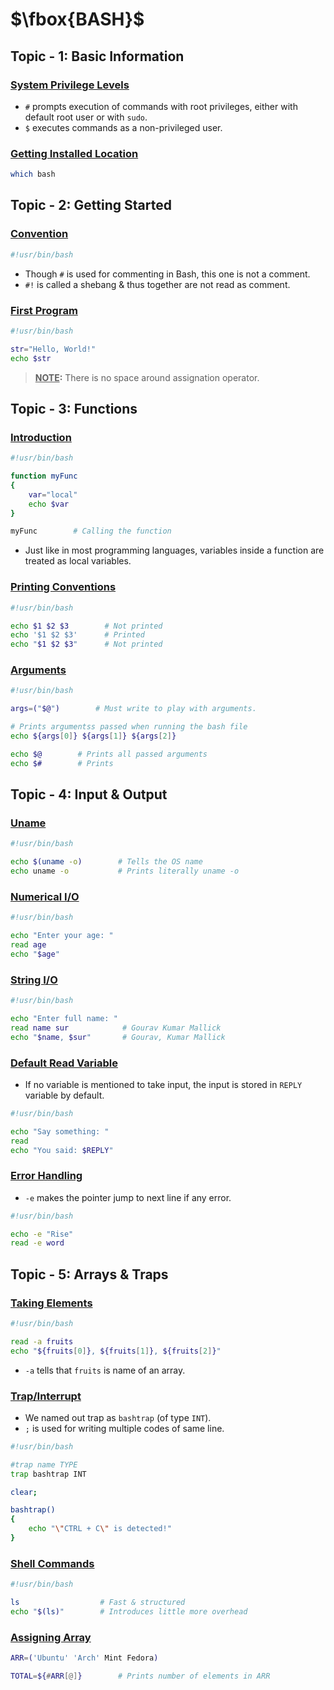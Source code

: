 # $\fbox{BASH}$





## **Topic - 1: Basic Information**

### <u>System Privilege Levels</u>

- `#` prompts execution of commands with root privileges, either with default root user or with `sudo`.
- `$` executes commands as a non-privileged user.


### <u>Getting Installed Location</u>

```sh
which bash
```



## **Topic - 2: Getting Started**

### <u>Convention</u>

```sh
#!usr/bin/bash
```

- Though `#` is used for commenting in Bash, this one is not a comment.
- `#!` is called a shebang & thus together are not read as comment.


### <u>First Program</u>

```sh
#!usr/bin/bash

str="Hello, World!"
echo $str
```

>**<u>NOTE</u>:**
>There is no space around assignation operator.



## **Topic - 3: Functions**

### <u>Introduction</u>

```sh
#!usr/bin/bash

function myFunc
{
	var="local"
	echo $var
}

myFunc        # Calling the function
```

- Just like in most programming languages, variables inside a function are treated as local variables.


### <u>Printing Conventions</u>

```sh
#!usr/bin/bash

echo $1 $2 $3        # Not printed
echo '$1 $2 $3'      # Printed
echo "$1 $2 $3"      # Not printed
```


### <u>Arguments</u>

```sh
#!usr/bin/bash

args=("$@")        # Must write to play with arguments.

# Prints argumentss passed when running the bash file
echo ${args[0]} ${args[1]} ${args[2]}

echo $@        # Prints all passed arguments
echo $#        # Prints 
```



## **Topic - 4: Input & Output**

### <u>Uname</u>

```sh
#!usr/bin/bash

echo $(uname -o)        # Tells the OS name
echo uname -o           # Prints literally uname -o
```


### <u>Numerical I/O</u>

```sh
#!usr/bin/bash

echo "Enter your age: "
read age
echo "$age"
```


### <u>String I/O</u>

```sh
#!usr/bin/bash

echo "Enter full name: "
read name sur            # Gourav Kumar Mallick
echo "$name, $sur"       # Gourav, Kumar Mallick
```


### <u>Default Read Variable</u>

- If no variable is mentioned to take input, the input is stored in `REPLY` variable by default.

```sh
#!usr/bin/bash

echo "Say something: "
read
echo "You said: $REPLY"
```


### <u>Error Handling</u>

- `-e` makes the pointer jump to next line if any error.

```sh
#!usr/bin/bash

echo -e "Rise"
read -e word
```



## **Topic - 5: Arrays & Traps**

### <u>Taking Elements</u>

```sh
#!usr/bin/bash

read -a fruits
echo "${fruits[0]}, ${fruits[1]}, ${fruits[2]}"
```

- `-a` tells that `fruits` is name of an array.


### <u>Trap/Interrupt</u>

- We named out trap as `bashtrap` (of type `INT`).
- `;` is used for writing multiple codes of same line.

```sh
#!usr/bin/bash

#trap name TYPE
trap bashtrap INT

clear;

bashtrap()
{
	echo "\"CTRL + C\" is detected!"
}
```


### <u>Shell Commands</u>

```sh
#!usr/bin/bash

ls                  # Fast & structured
echo "$(ls)"        # Introduces little more overhead
```


### <u>Assigning Array</u>

```sh
ARR=('Ubuntu' 'Arch' Mint Fedora)

TOTAL=${#ARR[@]}        # Prints number of elements in ARR
```
